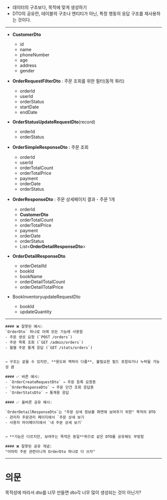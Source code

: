 - 데이터의 구조보다, 목적에 맞게 생성하기
- DTO의 공유란, 테이블의 구조나 엔티티가 아닌, 특정 행동의 응답 구조를 재사용하는 것이다.
---
- **CustomerDto**
	- id
	- name
	- phoneNumber
	- age
	- address
	- gender

- **OrderRequestFilterDto** : 주문 조회를 위한 필터(동적 쿼리)
	- orderId
	- userId
	- orderStatus
	- startDate
	- endDate

- **OrderStatusUpdateRequestDto**(record)
	- orderId
	- orderStatus
	
- **OrderSimpleResponseDto** : 주문 조회
	- orderId
	- userId
	- orderTotalCount
	- orderTotalPrice
	- payment
	- orderDate
	- orderStatus
- **OrderResponseDto** : 주문 상세페이지 결과 - 주문 1개
	- orderId
	- **CustomerDto**
	- orderTotalCount
	- orderTotalPrice
	- payment
	- orderDate
	- orderStatus
	- List\<**OrderDetailResponseDto**\> 
- **OrderDetailResponseDto**
	- orderDetailId
	- bookId
	- bookName
	- orderDetailTotalCount
	- orderDetailTotalPrice

- BookInventoryupdateRequestDto
	- bookId
	- updateQuantity

---
```
#### ❌ 잘못된 예시:
`OrderDto` 하나로 아래 모든 기능에 사용함
- 주문 생성 요청 (`POST /orders`)
- 주문 목록 조회 (`GET /admin/orders`)
- 월별 주문 통계 응답 (`GET /stats/orders`)
    

→ 구조는 같을 수 있지만, **용도와 맥락이 다름**, 불필요한 필드 포함되거나 누락될 가능성 큼

#### ✅ 바른 예시:
- `OrderCreateRequestDto` → 주문 등록 요청용
- `OrderResponseDto` → 주문 단건 조회 응답용
- `OrderStatsDto` → 통계용 응답
```

```
#### ✅ 올바른 공유 예시:

`OrderDetailResponseDto`는 "주문 상세 정보를 화면에 보여주기 위한" 목적의 DTO
- 관리자 주문관리 페이지에서 `주문 상세 보기
- 사용자 마이페이지에서 `내 주문 상세 보기`
    

→ **기능은 다르지만, 보여주는 목적은 동일**하므로 같은 DTO를 공유해도 무방함

#### ❌ 잘못된 공유 개념:
"어차피 주문 관련이니까 OrderDto 하나로 다 쓰자"
```


---
# 의문
목적성에 따라서 dto를 너무 만들면 dto각 너무 많이 생성되는 것이 아닌가?